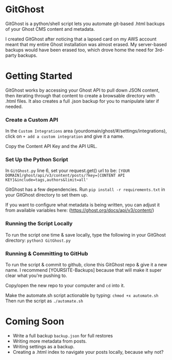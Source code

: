 # GitGhost
GitGhost is a python/shell script lets you automate git-based .html backups of your Ghost CMS content and metadata.

I created GitGhost after noticing that a lapsed card on my AWS account meant that my entire Ghost installation was almost erased. My server-based backups would have been erased too, which drove home the need for 3rd-party backups.

# Getting Started
GitGhost works by accessing your Ghost API to pull down JSON content, then iterating through that content to create a browsable directory with .html files. It also creates a full .json backup for you to manipulate later if needed.

### Create a Custom API
In the `Custom Integrations` area (yourdomain/ghost/#/settings/integrations), click on `+ add a custom integration` and give it a name. 

Copy the Content API Key and the API URL. 

### Set Up the Python Script
In `GitGhost.py` line 6, set your request.get() url to be:
``` [YOUR DOMAIN]/ghost/api/v3/content/posts/?key=[CONTENT API KEY]&include=tags,authors&limit=all' ``` 

GitGhost has a few dependencies. Run `pip install -r requirements.txt` in your GitGhost directory to set them up.

If you want to configure what metadata is being written, you can adjust it from available variables here: (https://ghost.org/docs/api/v3/content/)

### Running the Script Locally
To run the script one time & save locally, type the following in your GitGhost directory:
```python3 GitGhost.py```

### Running & Committing to GitHub
To run the script & commit to github, clone this GitGhost repo & give it a new name. I recommend [YOURSITE-Backups] because that will make it super clear what you're pushing to.

Copy/open the new repo to your computer and `cd` into it.

Make the automate.sh script actionable by typing:
```chmod +x automate.sh```
Then run the script as `./automate.sh`

# Coming Soon
* Write a full backup `backup.json` for full restores
* Writing more metadata from posts.
* Writing settings as a backup.
* Creating a .html index to navigate your posts locally, because why not?


